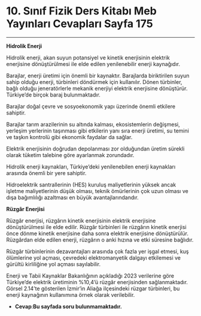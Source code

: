 # 10. Sınıf Fizik Ders Kitabı Meb Yayınları Cevapları Sayfa 175

---

**Hidrolik Enerji**

Hidrolik enerji, akan suyun potansiyel ve kinetik enerjisinin elektrik enerjisine dönüştürülmesi ile elde edilen yenilenebilir enerji kaynağıdır.

 Barajlar, enerji üretimi için önemli bir kaynaktır. Barajlarda biriktirilen suyun sahip olduğu enerji, türbinleri döndürmek için kullanılır. Dönen türbinler, bağlı olduğu jeneratörlerle mekanik enerjiyi elektrik enerjisine dönüştürür. Türkiye’de birçok baraj bulunmaktadır.

 Barajlar doğal çevre ve sosyoekonomik yapı üzerinde önemli etkilere sahiptir.

 Barajlar tarım arazilerinin su altında kalması, ekosistemlerin değişmesi, yerleşim yerlerinin taşınması gibi etkilerin yanı sıra enerji üretimi, su temini ve taşkın kontrolü gibi ekonomik faydalar da sağlar.

 Elektrik enerjisinin doğrudan depolanması zor olduğundan üretim sürekli olarak tüketim talebine göre ayarlanmak zorundadır.

 Hidrolik enerji kaynakları, Türkiye’deki yenilenebilen enerji kaynakları arasında önemli bir yere sahiptir.

 Hidroelektrik santrallerinin (HES) kuruluş maliyetlerinin yüksek ancak işletme maliyetlerinin düşük olması, teknik ömürlerinin çok uzun olması ve dışa bağımlılığı azaltması en büyük avantajlarındandır.

**Rüzgâr Enerjisi**

Rüzgâr enerjisi, rüzgârın kinetik enerjisinin elektrik enerjisine dönüştürülmesi ile elde edilir. Rüzgâr türbinleri ile rüzgârın kinetik enerjisi önce dönme kinetik enerjisine daha sonra elektrik enerjisine dönüştürülür. Rüzgârdan elde edilen enerji, rüzgârın o anki hızına ve etki süresine bağlıdır.

 Rüzgâr türbinlerinin dezavantajları arasında çok fazla yer işgal etmesi, kuş ölümlerine yol açması, çevredeki elektromanyetik dalgayı etkilemesi ve gürültü kirliliğine yol açması sayılabilir.

 Enerji ve Tabii Kaynaklar Bakanlığının açıkladığı 2023 verilerine göre Türkiye’de elektrik üretiminin %10,4’ü rüzgâr enerjisinden sağlanmaktadır. Görsel 2.14’te gösterilen İzmir’in Aliağa ilçesindeki rüzgar türbinleri, bu enerji kaynağının kullanımına örnek olarak verilebilir.

-   **Cevap**:**Bu sayfada soru bulunmamaktadır.**